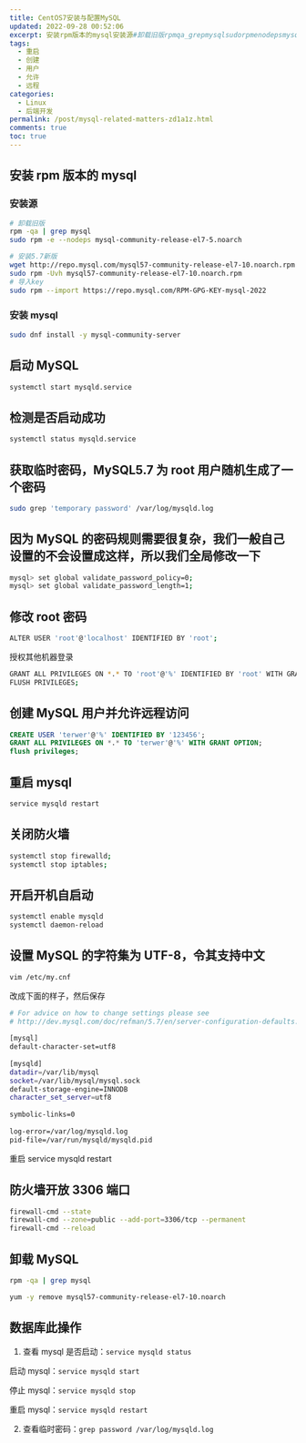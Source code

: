 ```yaml
---
title: CentOS7安装与配置MySQL
updated: 2022-09-28 00:52:06
excerpt: 安装rpm版本的mysql安装源#卸载旧版rpmqa_grepmysqlsudorpmenodepsmysqlcommunityreleaseelnoarch#安装新版wgethttp_repomysqlcommysqlcommunityreleaseelnoarchrpmsudorpmuvhmysqlcommunityreleaseelnoarchrpm#导入keysudorpmimporthttps_repomysqlcomrpmgpgkeymysql安装mysqlsudodnfinstallymys
tags:
  - 重启
  - 创建
  - 用户
  - 允许
  - 远程
categories:
  - Linux
  - 后端开发
permalink: /post/mysql-related-matters-zd1a1z.html
comments: true
toc: true
---
```

## 安装 rpm 版本的 mysql

### 安装源

```bash
# 卸载旧版
rpm -qa | grep mysql
sudo rpm -e --nodeps mysql-community-release-el7-5.noarch

# 安装5.7新版
wget http://repo.mysql.com/mysql57-community-release-el7-10.noarch.rpm
sudo rpm -Uvh mysql57-community-release-el7-10.noarch.rpm
# 导入key
sudo rpm --import https://repo.mysql.com/RPM-GPG-KEY-mysql-2022
```

### 安装 mysql

```bash
sudo dnf install -y mysql-community-server
```

## 启动 MySQL

```bash
systemctl start mysqld.service
```

## 检测是否启动成功

```bash
systemctl status mysqld.service
```

## 获取临时密码，MySQL5.7 为 root 用户随机生成了一个密码

```bash
sudo grep 'temporary password' /var/log/mysqld.log 
```

## 因为 MySQL 的密码规则需要很复杂，我们一般自己设置的不会设置成这样，所以我们全局修改一下

```bash
mysql> set global validate_password_policy=0;
mysql> set global validate_password_length=1;
```

## 修改 root 密码

```bash
ALTER USER 'root'@'localhost' IDENTIFIED BY 'root';
```

授权其他机器登录

```bash
GRANT ALL PRIVILEGES ON *.* TO 'root'@'%' IDENTIFIED BY 'root' WITH GRANT OPTION;
FLUSH PRIVILEGES;
```

## 创建 MySQL 用户并允许远程访问

```sql
CREATE USER 'terwer'@'%' IDENTIFIED BY '123456';
GRANT ALL PRIVILEGES ON *.* TO 'terwer'@'%' WITH GRANT OPTION;
flush privileges;
```

## 重启 mysql

```bash
service mysqld restart
```

## 关闭防火墙

```bash
systemctl stop firewalld;
systemctl stop iptables;
```

## 开启开机自启动

```bash
systemctl enable mysqld
systemctl daemon-reload
```

## 设置 MySQL 的字符集为 UTF-8，令其支持中文

```bash
vim /etc/my.cnf
```

改成下面的样子，然后保存

```bash
# For advice on how to change settings please see
# http://dev.mysql.com/doc/refman/5.7/en/server-configuration-defaults.html
 
[mysql]
default-character-set=utf8
 
[mysqld]
datadir=/var/lib/mysql
socket=/var/lib/mysql/mysql.sock
default-storage-engine=INNODB
character_set_server=utf8
 
symbolic-links=0
 
log-error=/var/log/mysqld.log
pid-file=/var/run/mysqld/mysqld.pid
```

重启 service mysqld restart

## 防火墙开放 3306 端口

```bash
firewall-cmd --state
firewall-cmd --zone=public --add-port=3306/tcp --permanent
firewall-cmd --reload
```

## 卸载 MySQL

```bash
rpm -qa | grep mysql
```

```bash
yum -y remove mysql57-community-release-el7-10.noarch
```

## 数据库此操作

1. 查看 mysql 是否启动：`service mysqld status`

启动 mysql：`service mysqld start`

停止 mysql：`service mysqld stop`

重启 mysql：`service mysqld restart`

2. 查看临时密码：`grep password /var/log/mysqld.log`

‍